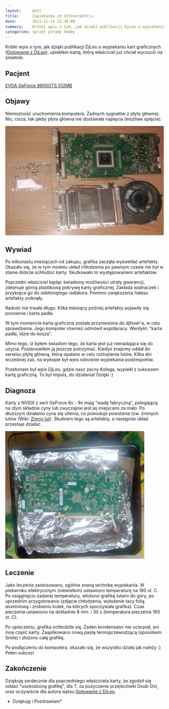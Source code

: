 ```yaml
---
layout:     post
title:      Zapiekanka od djfoxer&#39;a.
date:       2011-11-14 22:30:00
summary:    Krótki wpis o tym, jak dzięki publikacji DjLeo o wypiekaniu kart graficznych (Gotowanie z DjLeo), upiekłem kartę, którą właściciel już chciał wyrzucić na śmietnik.PacjentEVGA GeForce 8800GTS 512MBObjawyNiemożność uruchomienia komputera. Żadnych sygnałów z płyty głównej. Nic, cisza, tak jakby płyta g...
categories: sprzęt porady hobby
---
```




Krótki wpis o tym, jak dzięki publikacji DjLeo o wypiekaniu kart graficznych ([Gotowanie z DjLeo](http://www.dobreprogramy.pl/DjLeo/Gotowanie-z-DjLeo,28311.html)), upiekłem kartę, którą właściciel już chciał wyrzucić na śmietnik.



## Pacjent



[EVGA GeForce 8800GTS 512MB](http://www.evga.com/articles/382.asp)



## Objawy



Niemożność uruchomienia komputera. Żadnych sygnałów z płyty głównej. Nic, cisza, tak jakby płyta główna nie dostawała napięcia (możliwe spięcie).



![desk](https://raw.githubusercontent.com/djfoxer/djfoxer.github.io/master/_img/2011-11-14-_160_/g_-_608x405_-_-_28802x20111114222330_2.jpg)

 



## Wywiad



Po kilkunastu miesiącach od zakupu, grafika zaczęła wyśwetlać artefakty. Okazało się, że w tym modelu układ chłodzenia po pewnym czasie nie był w stanie dobrze schłodzić karty. Skutkowało to występowaniem artefaktów.

Poprzedni właściciel będąc świadomy możliwości utraty gwarancji, zdejmuje górną plastikową pokrywę karty graficznej. Zakłada wiatraczek i przykręca go do odsłoniętego radiatora. Pomimo zwiększenia hałasu artefakty zniknęły.

Radość nie trwała długo. Kilka miesięcy później artefakty pojawiły się ponownie i karta padła. 

W tym momencie karta graficzna została przyniesiona do djfoxer&#39;a, w celu sprawdzenia. Jego komputer również odmówił współpracy. Werdykt: &quot;karta padła, idzie do kosza&quot;.

Mimo tego, iż byłem świadom tego, że karta jest już nienadająca się do użycia. Postanowiłem ją jeszcze potrzymać. Kiedyś znajomy oddał do serwisu płytę główną, którą opalano w celu roztopienia lutów. Kilka dni wcześniej zaś, na wykopie był wpis odnośnie wypiekania podzespołów. 

Przełomem był wpis DjLeo, gdzie nasz zacny Kolega, wypiekł z sukcesem kartę graficzną. To był impuls, do działania! Dzięki :)



## Diagnoza



Karty z NVIDII z serii GeFroce 6x - 9x mają &quot;wadę fabryczną&quot;, polegającą na złym składzie cyny lub zwyczajnie jest jej miejscami za mało. Po dłuższym działaniu cyna się utlenia, co powoduje powstanie tzw. zimnych lutów (Wiki: [Zimny lut](http://pl.wikipedia.org/wiki/Zimny_lut)). Skutkiem tego są artefakty, a następnie układ przestaje działać.



![desk](https://raw.githubusercontent.com/djfoxer/djfoxer.github.io/master/_img/2011-11-14-_160_/g_-_608x405_-_-_28802x20111114222330_1.jpg)

 



## Leczenie



Jako leczenie zastosowano, ogólnie znaną technikę wypiekania. W piekarniku elektrycznym (niewielkim) ustawiono temperaturę na 180 st. C. Po osiągnięciu zadanej temperatury, włożono grafikę lutami do góry, po uprzednim przygotowaniu (zdjęcie chłodzenia, wyłożenie tacy folią aluminiową i zrobieniu kulek, na których spoczywała grafika). Czas pieczenia ustawiono na dokładnie 8 min. i 30 s (temperatura pieczenia 160 st. C). 

Po upieczeniu, grafika ochłodziła się. Żaden kondensator nie ucierpiał, ani inna część karty. Zaaplikowano nową pastę termoprzewodzącą (sposobem Smile) i złożono całą grafikę.

Po podłączeniu do komputera, okazało się, że wszystko działa jak należy :) Pełen sukces!



## Zakończenie



Dziękuję serdecznie dla poprzedniego właściciela karty, że zgodził się oddać &quot;uszkodzoną grafikę&quot;, dla T. za pożyczenie przejściówki Dsub-Dvi, oraz oczywiście dla autora wpisu [Gotowanie z DjLeo](http://www.dobreprogramy.pl/DjLeo/Gotowanie-z-DjLeo,28311.html). 

 * Dziękuję i Pozdrawiam* 